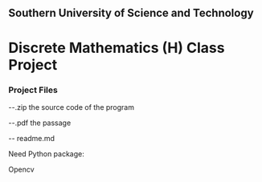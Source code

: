 ## Southern University of Science and Technology 
# Discrete Mathematics (H) Class Project

### Project Files

  --.zip the source code of the program
  
  --.pdf the passage
  
  -- readme.md


Need Python package:

Opencv
